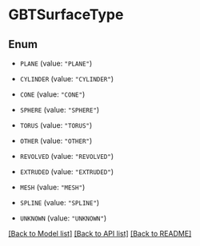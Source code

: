 # GBTSurfaceType

## Enum


* `PLANE` (value: `"PLANE"`)

* `CYLINDER` (value: `"CYLINDER"`)

* `CONE` (value: `"CONE"`)

* `SPHERE` (value: `"SPHERE"`)

* `TORUS` (value: `"TORUS"`)

* `OTHER` (value: `"OTHER"`)

* `REVOLVED` (value: `"REVOLVED"`)

* `EXTRUDED` (value: `"EXTRUDED"`)

* `MESH` (value: `"MESH"`)

* `SPLINE` (value: `"SPLINE"`)

* `UNKNOWN` (value: `"UNKNOWN"`)


[[Back to Model list]](../README.md#documentation-for-models) [[Back to API list]](../README.md#documentation-for-api-endpoints) [[Back to README]](../README.md)


